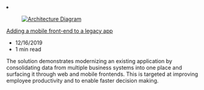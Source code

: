 <!-- This file is automatically generated by build/architectures/build_index.py. Any updates will be lost. -->

<!-- markdownlint-disable MD033 -->

<li class="grid-item item-column" data-categories="Migration ">
<article class="card">
    <div class="card-header has-margin-bottom-none" aria-hidden="true">
        <figure class="image diagram has-height-175 has-overflow-hidden level">
            <a href="/azure/architecture/solution-ideas/articles/adding-a-modern-web-and-mobile-frontend-to-a-legacy-claims-processing-application"><img src="/azure/architecture/browse/thumbs/adding-a-modern-web-and-mobile-frontend-to-a-legacy-claims-processing-application.png" class="diagram" alt="Architecture Diagram" data-linktype="relative-path"></a>
        </figure>
    </div>
    <div class="card-content">
        <a class="card-content-title has-margin-top-none" href="/azure/architecture/solution-ideas/articles/adding-a-modern-web-and-mobile-frontend-to-a-legacy-claims-processing-application">
            <p>Adding a mobile front-end to a legacy app</p>
        </a>
        <ul class="card-content-metadata">
            <li>12/16/2019</li>
            <li>1 min read</li>
        </ul>
        <p class="card-content-description">The solution demonstrates modernizing an existing application by consolidating data from multiple business systems into one place and surfacing it through web and mobile frontends. This is targeted at improving employee productivity and to enable faster decision making.</p>
        <div class="bottom-to-top-fade is-hidden-mobile"></div>
    </div>
</article>
</li>
